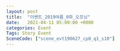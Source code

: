 ```yaml
---
layout: post
title:  "이벤트_2019여름_0화_오프닝"
date:   2021-04-11 05:00:00 +0000
categories: Event
Tags: Story Event
SceneCode: ["scene_evt190627_cp0_q1_s10"]
---
```

